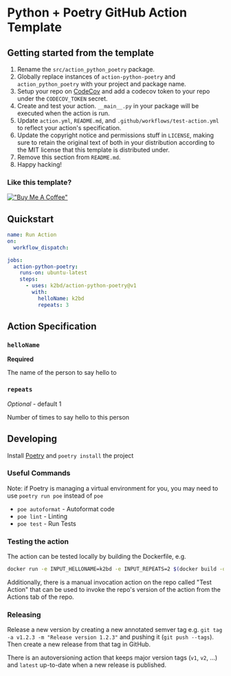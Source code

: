 # Python + Poetry GitHub Action Template

## Getting started from the template
1. Rename the `src/action_python_poetry` package.
1. Globally replace instances of `action-python-poetry` and `action_python_poetry` with your project and package name.
1. Setup your repo on [CodeCov](https://app.codecov.io/) and add a codecov token to your repo under the `CODECOV_TOKEN` secret.
1. Create and test your action. `__main__.py` in your package will be executed when the action is run.
1. Update `action.yml`, `README.md`, and `.github/workflows/test-action.yml` to reflect your action's specification.
1. Update the copyright notice and permissions stuff in `LICENSE`, making sure to retain the original text of both in your distribution according to the MIT license that this template is distributed under.
1. Remove this section from `README.md`.
1. Happy hacking!

### Like this template?
[!["Buy Me A Coffee"](https://www.buymeacoffee.com/assets/img/custom_images/purple_img.png)](https://www.buymeacoffee.com/k2bd)

## Quickstart

```yml
name: Run Action
on:
  workflow_dispatch:

jobs:
  action-python-poetry:
    runs-on: ubuntu-latest
    steps:
      - uses: k2bd/action-python-poetry@v1
        with:
          helloName: k2bd
          repeats: 3
```

## Action Specification

### `helloName`

**Required**

The name of the person to say hello to

### `repeats`

*Optional* - default 1

Number of times to say hello to this person

## Developing

Install [Poetry](https://python-poetry.org/) and `poetry install` the project

### Useful Commands

Note: if Poetry is managing a virtual environment for you, you may need to use `poetry run poe` instead of `poe`

- `poe autoformat` - Autoformat code
- `poe lint` - Linting
- `poe test` - Run Tests

### Testing the action

The action can be tested locally by building the Dockerfile, e.g.

```sh
docker run -e INPUT_HELLONAME=k2bd -e INPUT_REPEATS=2 $(docker build -q .)
```

Additionally, there is a manual invocation action on the repo called "Test Action" that can be used to invoke the repo's version of the action from the Actions tab of the repo.

### Releasing

Release a new version by creating a new annotated semver tag e.g. `git tag -a v1.2.3 -m "Release version 1.2.3"` and pushing it (`git push --tags`). Then create a new release from that tag in GitHub.

There is an autoversioning action that keeps major version tags (`v1`, `v2`, ...) and `latest` up-to-date when a new release is published.
